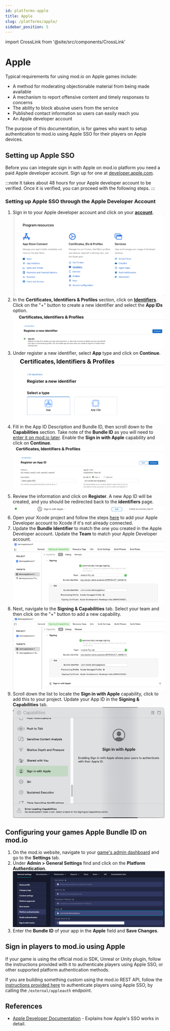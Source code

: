 ```yaml
---
id: platforms-apple
title: Apple
slug: /platforms/apple/
sidebar_position: 5
---
```

import CrossLink from '@site/src/components/CrossLink'

# Apple

Typical requirements for using mod.io on Apple games include:
* A method for moderating objectionable material from being made available
* A mechanism to report offensive content and timely responses to concerns
* The ability to block abusive users from the service
* Published contact information so users can easily reach you
* An Apple developer account

The purpose of this documentation, is for games who want to setup authentication to mod.io using Apple SSO for their players on Apple devices.

## Setting up Apple SSO

Before you can integrate sign in with Apple on mod.io platform you need a paid Apple developer account. Sign up for one at [developer.apple.com](https://developer.apple.com/).

:::note
It takes about 48 hours for your Apple developer account to be verified. Once it is verified, you can proceed with the following steps.
:::

### Setting up Apple SSO through the Apple Developer Account

1. Sign in to your Apple developer account and click on your **[account](https://developer.apple.com/account/)**.
![apple_developer_account_settings.png](images/apple/apple_developer_account_settings.png)
2. In the **Certificates, Identifiers & Profiles** section, click on **[Identifiers](https://developer.apple.com/account/resources/identifiers/list)**. Click on the "+" button to create a new identifier and select the **App IDs** option.
![apple_select_appid.png](images/apple/apple_select_appid.png)
3. Under register a new identifier, select **App** type and click on **Continue**.
![apple_register_new_identifier.png](images/apple/apple_register_new_identifier.png)
4. Fill in the App ID Description and Bundle ID, then scroll down to the **Capabilities** section. Take note of the **Bundle ID** as you will need to [enter it on mod.io later](#modio-setup). Enable the **Sign in with Apple** capability and click on **Continue**.
![apple_register_appid.png](images/apple/apple_register_appid.png)
5. Review the information and click on **Register**. A new App ID will be created, and you should be redirected back to the **identifiers** page.
![apple_enable_signin_capability.png](images/apple/apple_enable_signin_capability.png)
6. Open your Xcode project and follow the steps [here](https://help.apple.com/xcode/mac/11.0/#/devaf282080a) to add your Apple Developer account to Xcode if it's not already connected. 
7. Update the **Bundle Identifier** to match the one you created in the Apple Developer account. Update the **Team** to match your Apple Developer account.
![apple_signin_capability_xcode.png](images/apple/apple_signin_capability_xcode.png)
8. Next, navigate to the **Signing & Capabilities** tab. Select your team and then click on the "+" button to add a new capability. 
![apple_sso_setup_xcode_config.png](images/apple/apple_sso_setup_xcode_config.png)
9. Scroll down the list to locate the **Sign in with Apple** capability, click to add this to your project. Update your App ID in the **Signing & Capabilities** tab.
![apple_xcode_enable_signin_capability.png](images/apple/apple_xcode_enable_signin_capability.png)

## Configuring your games Apple Bundle ID on mod.io

1. On the mod.io website, navigate to your [game's admin dashboard](https://mod.io/content) and go to the **Settings** tab.
2. Under **Admin > General Settings** find and click on the **Platform Authentication**.
![modio_apple_sso_game_settings.png](images/apple/modio_apple_sso_game_settings.png)
3. Enter the **<a name="modio-setup">Bundle ID</a>** of your app in the **Apple** field and **Save Changes**.

## Sign in players to mod.io using Apple

If your game is using the official mod.io SDK, Unreal or Unity plugin, follow the instructions provided with it to authenticate players using Apple SSO, or other supported platform authentication methods.

If you are building something custom using the mod.io REST API, follow the [instructions provided here](https://docs.mod.io/restapiref/#apple) to authenticate players using Apple SSO, by calling the `/external/appleauth` endpoint.

## References

* [Apple Developer Documentation](https://developer.apple.com/documentation/sign_in_with_apple/sign_in_with_apple_rest_api/authenticating_users_with_sign_in_with_apple) - Explains how Apple's SSO works in detail.